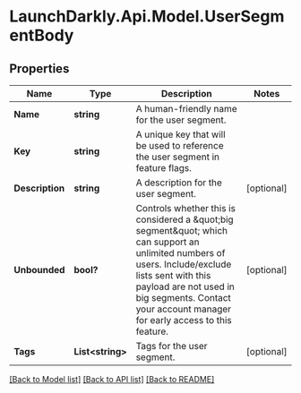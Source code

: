 # LaunchDarkly.Api.Model.UserSegmentBody
## Properties

Name | Type | Description | Notes
------------ | ------------- | ------------- | -------------
**Name** | **string** | A human-friendly name for the user segment. | 
**Key** | **string** | A unique key that will be used to reference the user segment in feature flags. | 
**Description** | **string** | A description for the user segment. | [optional] 
**Unbounded** | **bool?** | Controls whether this is considered a \&quot;big segment\&quot; which can support an unlimited numbers of users. Include/exclude lists sent with this payload are not used in big segments. Contact your account manager for early access to this feature. | [optional] 
**Tags** | **List&lt;string&gt;** | Tags for the user segment. | [optional] 

[[Back to Model list]](../README.md#documentation-for-models) [[Back to API list]](../README.md#documentation-for-api-endpoints) [[Back to README]](../README.md)

